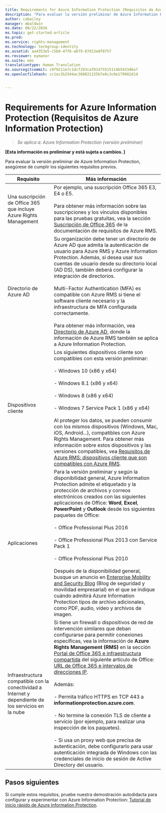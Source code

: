 ```yaml
---
title: Requirements for Azure Information Protection (Requisitos de Azure Information Protection) | Azure RMS
description: "Para evaluar la versión preliminar de Azure Information Protection, asegúrese de cumplir los siguientes requisitos previos."
author: cabailey
manager: mbaldwin
ms.date: 08/22/2016
ms.topic: get-started-article
ms.prod: 
ms.service: rights-management
ms.technology: techgroup-identity
ms.assetid: aa4353e5-c5b0-47f6-a6f9-87d13e8f075f
ms.reviewer: eymanor
ms.suite: ems
translationtype: Human Translation
ms.sourcegitcommit: c9f9211e7c1dcf293caf81475515114b5433d6a7
ms.openlocfilehash: cc1ec2b2544ac368821155b7e0c3c0e179982d1d


---
```


# Requirements for Azure Information Protection (Requisitos de Azure Information Protection)

>*Se aplica a: Azure Information Protection (versión preliminar)*

**[Esta información es preliminar y está sujeta a cambios. ]**

Para evaluar la versión preliminar de Azure Information Protection, asegúrese de cumplir los siguientes requisitos previos. 

|Requisito|Más información|
|---------------|--------------------|
|Una suscripción de Office 365 que incluye Azure Rights Management|Por ejemplo, una suscripción Office 365 E3, E4 o E5.<br /><br />Para obtener más información sobre las suscripciones y los vínculos disponibles para las pruebas gratuitas, vea la sección [Suscripción de Office 365](../get-started/requirements-subscriptions.md#office-365-subscription) de la documentación de requisitos de Azure RMS.|
|Directorio de Azure AD|Su organización debe tener un directorio de Azure AD que admita la autenticación de usuario para Azure RMS y Azure Information Protection. Además, si desea usar sus cuentas de usuario desde su directorio local (AD DS), también deberá configurar la integración de directorios.<br /><br />Multi-Factor Authentication (MFA) es compatible con Azure RMS si tiene el software cliente necesario y la infraestructura de MFA configurada correctamente.<br /><br />Para obtener más información, vea [Directorio de Azure AD](../get-started/requirements-azure-ad.md), donde la información de Azure RMS también se aplica a Azure Information Protection.|
|Dispositivos cliente|Los siguientes dispositivos cliente son compatibles con esta versión preliminar:<br /><br />- Windows 10 (x86 y x64)<br /><br />- Windows 8.1 (x86 y x64)<br /><br />- Windows 8 (x86 y x64)<br /><br />- Windows 7 Service Pack 1 (x86 y x64)<br /><br />Al proteger los datos, se pueden consumir con los mismos dispositivos (Windows, Mac, iOS, Android...), compatibles con Azure Rights Management. Para obtener más información sobre estos dispositivos y las versiones compatibles, vea [Requisitos de Azure RMS: dispositivos cliente que son compatibles con Azure RMS](../get-started/requirements-client-devices.md).|
|Aplicaciones|Para la versión preliminar y según la disponibilidad general, Azure Information Protection admite el etiquetado y la protección de archivos y correos electrónicos creados con las siguientes aplicaciones de Office: **Word**, **Excel**, **PowerPoint** y **Outlook** desde los siguientes paquetes de Office:<br /><br />- Office Professional Plus 2016<br /><br />- Office Professional Plus 2013 con Service Pack 1<br /><br />- Office Professional Plus 2010<br /><br />Después de la disponibilidad general, busque un anuncio en [Enterprise Mobility and Security Blog](https://blogs.technet.microsoft.com/enterprisemobility/?product=azure-rights-management-services) (Blog de seguridad y movilidad empresarial) en el que se indique cuándo admitirá Azure Information Protection tipos de archivo adicionales, como PDF, audio, vídeo y archivos de imagen.|
|Infraestructura compatible con la conectividad a Internet y dependiente de los servicios en la nube|Si tiene un firewall o dispositivos de red de intervención similares que deban configurarse para permitir conexiones específicas, vea la información de **Azure Rights Management (RMS)** en la sección [Portal de Office 365 e infraestructura compartida](https://support.office.com/article/Office-365-URLs-and-IP-address-ranges-8548a211-3fe7-47cb-abb1-355ea5aa88a2#BKMK_Portal-identity) del siguiente artículo de Office: [URL de Office 365 e intervalos de direcciones IP](https://support.office.com/en-US/article/Office-365-URLs-and-IP-address-ranges-8548a211-3fe7-47cb-abb1-355ea5aa88a2).<br /><br />Además:<br /><br />- Permita tráfico HTTPS en TCP 443 a **informationprotection.azure.com**.<br /><br />- No termine la conexión TLS de cliente a servicio (por ejemplo, para realizar una inspección de los paquetes). <br /><br />- Si usa un proxy web que precisa de autenticación, debe configurarlo para usar autenticación integrada de Windows con las credenciales de inicio de sesión de Active Directory del usuario.|

## Pasos siguientes

Si cumple estos requisitos, pruebe nuestra demostración autodidacta para configurar y experimentar con Azure Information Protection: [Tutorial de inicio rápido de Azure Information Protection](infoprotect-quick-start-tutorial.md).




<!--HONumber=Aug16_HO4-->


